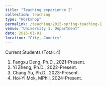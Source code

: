 ```yaml
---
title: "Teaching experience 2"
collection: teaching
type: "Workshop"
permalink: /teaching/2015-spring-teaching-1
venue: "University 1, Department"
date: 2015-01-01
location: "City, Country"
---
```

Current Students (Total: 4)
1. Fangxu Deng, Ph.D., 2021-Present.
1. Yi Zheng, Ph.D., 2022-Present.
1. Chang Yu, Ph.D., 2023-Present.
1. Hoi-Yi Mok, MPhil, 2024-Present.
